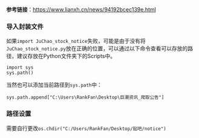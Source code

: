 **参考链接**：https://www.lianxh.cn/news/94192bcec139e.html

### 导入封装文件

如果`import JuChao_stock_notice`失败，可能是由于没有将`JuChao_stock_notice.py`放在正确的位置，可以通过以下命令查看可以存放的路径，建议存放在Python文件夹下的Scripts中。

```
import sys
sys.path()
```

当然也可以添加当前路径到`sys.path`中：

```
sys.path.append["C:\Users\RankFan\Desktop\巨潮资讯_爬取公告"]
```

### 路径设置

需要自行更改`os.chdir("C:/Users/RankFan/Desktop/贴吧/notice")` 